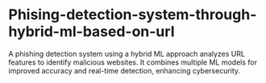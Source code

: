 # Phising-detection-system-through-hybrid-ml-based-on-url
A phishing detection system using a hybrid ML approach analyzes URL features to identify malicious websites. It combines multiple ML models for improved accuracy and real-time detection, enhancing cybersecurity.
